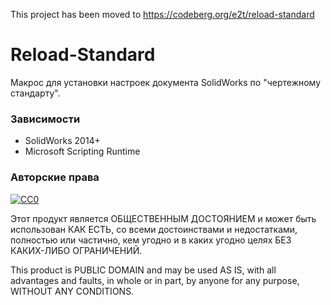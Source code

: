 This project has been moved to https://codeberg.org/e2t/reload-standard
 
 # Reload-Standard
Макрос для установки настроек документа SolidWorks по "чертежному стандарту".

### Зависимости
- SolidWorks 2014+
- Microsoft Scripting Runtime

### Авторские права
[![CC0](https://licensebuttons.net/p/zero/1.0/88x31.png)](http://creativecommons.org/publicdomain/zero/1.0/)

Этот продукт является ОБЩЕСТВЕННЫМ ДОСТОЯНИЕМ и может быть использован КАК ЕСТЬ, со всеми достоинствами и недостатками, полностью или частично, кем угодно и в каких угодно целях БЕЗ КАКИХ-ЛИБО ОГРАНИЧЕНИЙ.

This product is PUBLIC DOMAIN and may be used AS IS, with all advantages and faults, in whole or in part, by anyone for any purpose, WITHOUT ANY CONDITIONS.
